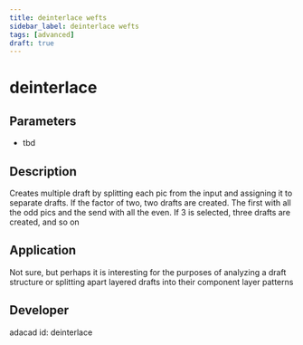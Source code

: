 ```yaml
---
title: deinterlace wefts
sidebar_label: deinterlace wefts
tags: [advanced]
draft: true
---
```

# deinterlace
<!--![file](./img/deinterlace.png)-->
## Parameters
- tbd
## Description
Creates multiple draft by splitting each pic from the input and assigning it to separate drafts. If the factor of two, two drafts are created. The first with all the odd pics and the send with all the even. If 3 is selected, three drafts are created, and so on
## Application
Not sure, but perhaps it is interesting for the purposes of analyzing a draft structure or splitting apart layered drafts into their component layer patterns
## Developer
adacad id: deinterlace
